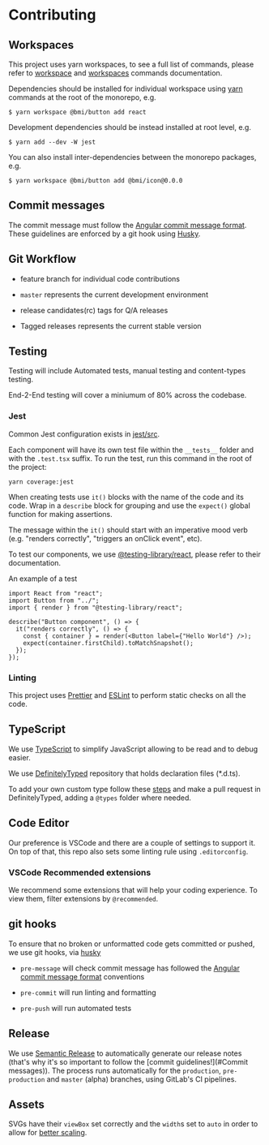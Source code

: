 # Contributing

## Workspaces

This project uses yarn workspaces, to see a full list of commands, please refer to [workspace](https://classic.yarnpkg.com/en/docs/cli/workspace) and [workspaces](https://classic.yarnpkg.com/en/docs/cli/workspaces) commands documentation.

Dependencies should be installed for individual workspace using [yarn](https://yarnpkg.com/) commands at the root of the monorepo, e.g.

```shell
$ yarn workspace @bmi/button add react
```

Development dependencies should be instead installed at root level, e.g.

```shell
$ yarn add --dev -W jest
```

You can also install inter-dependencies between the monorepo packages, e.g.

```shell
$ yarn workspace @bmi/button add @bmi/icon@0.0.0
```

## Commit messages

The commit message must follow the [Angular commit message format](https://github.com/angular/angular/blob/master/CONTRIBUTING.md#-commit-message-guidelines). These guidelines are enforced by a git hook using [Husky](https://github.com/typicode/husky).

## Git Workflow

- feature branch for individual code contributions

- `master` represents the current development environment

- release candidates(rc) tags for Q/A releases

- Tagged releases represents the current stable version

## Testing

Testing will include Automated tests, manual testing and content-types testing.

End-2-End testing will cover a miniumum of 80% across the codebase.

### Jest

Common Jest configuration exists in [jest/src](jest/src).

Each component will have its own test file within the `__tests__` folder and with the `.test.tsx` suffix. To run the test, run this command in the root of the project:

```shell
yarn coverage:jest
```

When creating tests use `it()` blocks with the name of the code and its code. Wrap in a `describe` block for grouping and use the `expect()` global function for making assertions.

The message within the `it()` should start with an imperative mood verb (e.g. "renders correctly", "triggers an onClick event", etc).

To test our components, we use [@testing-library/react](https://github.com/testing-library/react-testing-library), please refer to their documentation.

An example of a test

```tsx
import React from "react";
import Button from "../";
import { render } from "@testing-library/react";

describe("Button component", () => {
  it("renders correctly", () => {
    const { container } = render(<Button label={"Hello World"} />);
    expect(container.firstChild).toMatchSnapshot();
  });
});
```

### Linting

This project uses [Prettier](https://prettier.io/) and [ESLint](https://eslint.org/) to perform static checks on all the code.

## TypeScript

We use [TypeScript](https://www.typescriptlang.org/) to simplify JavaScript allowing to be read and to debug easier.

We use [DefinitelyTyped](https://github.com/DefinitelyTyped/DefinitelyTyped) repository that holds declaration files (\*.d.ts).

To add your own custom type follow these [steps](https://github.com/DefinitelyTyped/DefinitelyTyped#how-can-i-contribute) and make a pull request in DefinitelyTyped, adding a `@types` folder where needed.

## Code Editor

Our preference is VSCode and there are a couple of settings to support it.
On top of that, this repo also sets some linting rule using `.editorconfig`.

### VSCode Recommended extensions

We recommend some extensions that will help your coding experience. To view them, filter extensions by `@recommended`.

## git hooks

To ensure that no broken or unformatted code gets committed or pushed, we use git hooks, via [husky](https://github.com/typicode/husky)

- `pre-message` will check commit message has followed the [Angular commit message format](https://github.com/angular/angular/blob/master/CONTRIBUTING.md#-commit-message-guidelines) conventions

- `pre-commit` will run linting and formatting

- `pre-push` will run automated tests

## Release

We use [Semantic Release](https://github.com/semantic-release/semantic-release) to automatically generate our release notes (that's why it's so important to follow the [commit guidelines!](#Commit messages)).
The process runs automatically for the `production`, `pre-production` and `master` (alpha) branches, using GitLab's CI pipelines.

## Assets

SVGs have their `viewBox` set correctly and the `width`s set to `auto` in order to allow for [better scaling](https://css-tricks.com/scale-svg/#option-3-use-inline-svg-and-the-latest-blink-firefox-browsers).
